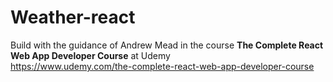 # Weather-react

Build with the guidance of Andrew Mead in the course <strong>The Complete React Web App Developer Course</strong> at Udemy<br>
https://www.udemy.com/the-complete-react-web-app-developer-course
